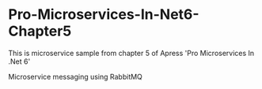 # Pro-Microservices-In-Net6-Chapter5


This is microservice sample from chapter 5 of Apress 'Pro Microservices In .Net 6' 

Microservice messaging using RabbitMQ
